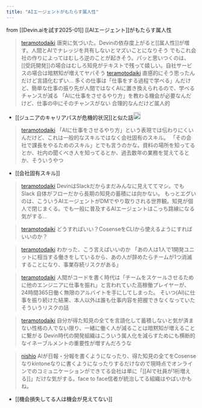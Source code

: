 ```yaml
---
title: "AIエージェントがもたらす属人性"
---
```


from [[Devin.aiを試す2025-01]]
[[AIエージェント]]がもたらす属人性
> [teramotodaiki](https://x.com/teramotodaiki/status/1884606327017930928) 唐突に気づいた。Devinの依存度上がると[[属人性]]が増す。人間とAIでナレッジを共有しないとマズいことになりそう
>  でもこれ会社の作りによってはむしろ逆のことが起きそう。パッと思いつくのは、[[受託開発]]の場合はむしろ知見がテキストで残って嬉しい。自社サービスの場合は暗黙知が増えてヤバそう
> [teramotodaiki](https://x.com/teramotodaiki/status/1884606329626755282) 直感的にそう思ったんだけど言語化むずい…
>  多くの仕事は「仕事をする過程で学べる」んだけど、簡単な仕事の振り先が人間ではなくAIに置き換えられるので、学べるチャンスが減る
>  「AIに仕事をさせるやり方」を教わる機会が必要なんだけど、仕事の中にそのチャンスがない
>  合理的なんだけど属人的
- [[ジュニアのキャリアパスが危機的状況]]と似た話<img src='https://scrapbox.io/api/pages/nishio/nishio/icon' alt='nishio.icon' height="19.5"/>
> [teramotodaiki](https://x.com/teramotodaiki/status/1884607734194327641) 「AIに仕事をさせるやり方」という表現では伝わりにくいんだけど、これは一般的なスキルではなく会社固有のスキル。
>  「その会社で課長をやるためのスキル」とでも言うのかな。資料の場所を知ってるとか、社内の聞くべき人を知ってるとか、過去数年の業務を覚えてるとか、そういうやつ
- [[会社固有スキル]]

> [teramotodaiki](https://x.com/teramotodaiki/status/1884608977969033319) DevinはSlackだからまだみんなに見えててマシ。でもSlack 自体がフローだから長期の知見の蓄積には向かない。
>  もっとエグいのは、こういうAIエージェントがDMでやり取りされる世界観。知見が個人で閉じまくる。でも一般に普及するAIエージェントはこっち路線になる気がする…

> [teramotodaiki](https://x.com/teramotodaiki/status/1884609668523458635) どうすればいい？CosenseをCLIから使えるようにすればいいのか？

> [teramotodaiki](https://x.com/teramotodaiki/status/1884628531734577458) わかった、こう言えばいいのか
>  「あの人は1人で1開発ユニットに相当する働きをしているから、あの人が辞めたらチームが1つ消滅することになり、事業存続リスクがある」

> [teramotodaiki](https://x.com/teramotodaiki/status/1884629400077152674) 人間がコードを書く時代は「チームをスケールさせるために他のエンジニアに仕事を振れ」と言われていた高稼働プレイヤーが、
>  24時間365日働く無限のアルバイトを手にしてしまった。
>  そいつ(AI)に仕事を振り続けた結果、本人以外は誰も仕事内容を把握できなくなっていた
>  そういうリスクの話

> [teramotodaiki](https://x.com/teramotodaiki/status/1884632544886608026) 自分が得た知見の全てを言語化して蓄積しないと気が済まない性格の人でない限り、一緒に働く人が減ることは暗黙知が増えることに繋がる
>  Devin時代の開発組織はこういう属人化を減らすためにも横断的なイネーブルメントの重要性が増すんだろうな

> [nishio](https://x.com/nishio/status/1884988199526973547) AIが日報・分報を書くようになったり、得た知見の全てをCosenseなりkintoneなりに書くようになったりするだけなので現時点でオンラインでのコミュニケーションができてる会社は単に「[[AIで社員が1桁増える]]」だけな気がする。face to face信者が統治してる組織はやばいかもね。
- [[機会損失してる人は機会が見えてない]]
